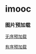 # imooc

### 图片预加载
[无序预加载](https://aelousdp.github.io/webPractice/jquery-img-preload/unordered.html)

[有序预加载](https://aelousdp.github.io/webPractice/jquery-img-preload/ordered.html)